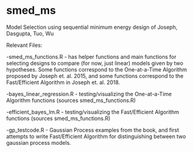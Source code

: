 # smed_ms

Model Selection using sequential minimum energy design of Joseph, Dasgupta, Tuo, Wu

Relevant Files:

-smed_ms_functions.R - has helper functions and main functions for selecting designs to compare (for now, just linear) models given by two hypotheses. Some functions correspond to the One-at-a-Time Algorithm proposed by Joseph et. al. 2015, and some functions correspond to the Fast/Efficient Algorithm in Joseph et. al. 2018.

-bayes_linear_regression.R - testing/visualizing the One-at-a-Time Algorithm functions (sources smed_ms_functions.R)

-efficient_bayes_lm.R - testing/visualizing the Fast/Efficient Algorithm functions (sources smed_ms_functions.R)

-gp_testcode.R - Gaussian Process examples from the book, and first attempts to write Fast/Efficient Algorithm for distinguishing between two gaussian process models.

